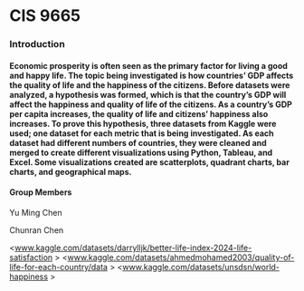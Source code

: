 # CIS 9665
### Introduction
#### Economic prosperity is often seen as the primary factor for living a good and happy life. The topic being investigated is how countries’ GDP affects the quality of life and the happiness of the citizens. Before datasets were analyzed, a hypothesis was formed, which is that the country’s GDP will affect the happiness and quality of life of the citizens. As a country’s GDP per capita increases, the quality of life and citizens’ happiness also increases. To prove this hypothesis, three datasets from Kaggle were used; one dataset for each metric that is being investigated. As each dataset had different numbers of countries, they were cleaned and merged to create different visualizations using Python, Tableau, and Excel. Some visualizations created are scatterplots, quadrant charts, bar charts, and geographical maps.

#### Group Members
Yu Ming Chen

Chunran Chen

  
<www.kaggle.com/datasets/darrylljk/better-life-index-2024-life-satisfaction \>
<www.kaggle.com/datasets/ahmedmohamed2003/quality-of-life-for-each-country/data \>
<www.kaggle.com/datasets/unsdsn/world-happiness \>
